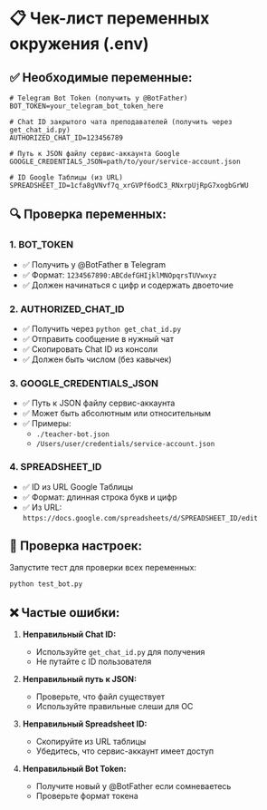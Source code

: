 # 📋 Чек-лист переменных окружения (.env)

## ✅ Необходимые переменные:

```env
# Telegram Bot Token (получить у @BotFather)
BOT_TOKEN=your_telegram_bot_token_here

# Chat ID закрытого чата преподавателей (получить через get_chat_id.py)
AUTHORIZED_CHAT_ID=123456789

# Путь к JSON файлу сервис-аккаунта Google
GOOGLE_CREDENTIALS_JSON=path/to/your/service-account.json

# ID Google Таблицы (из URL)
SPREADSHEET_ID=1cfa8gVNvf7q_xrGVPf6odC3_RNxrpUjRpG7xogbGrWU
```

## 🔍 Проверка переменных:

### 1. BOT_TOKEN
- ✅ Получить у @BotFather в Telegram
- ✅ Формат: `1234567890:ABCdefGHIjklMNOpqrsTUVwxyz`
- ✅ Должен начинаться с цифр и содержать двоеточие

### 2. AUTHORIZED_CHAT_ID
- ✅ Получить через `python get_chat_id.py`
- ✅ Отправить сообщение в нужный чат
- ✅ Скопировать Chat ID из консоли
- ✅ Должен быть числом (без кавычек)

### 3. GOOGLE_CREDENTIALS_JSON
- ✅ Путь к JSON файлу сервис-аккаунта
- ✅ Может быть абсолютным или относительным
- ✅ Примеры:
  - `./teacher-bot.json`
  - `/Users/user/credentials/service-account.json`

### 4. SPREADSHEET_ID
- ✅ ID из URL Google Таблицы
- ✅ Формат: длинная строка букв и цифр
- ✅ Из URL: `https://docs.google.com/spreadsheets/d/SPREADSHEET_ID/edit`

## 🧪 Проверка настроек:

Запустите тест для проверки всех переменных:
```bash
python test_bot.py
```

## ❌ Частые ошибки:

1. **Неправильный Chat ID:**
   - Используйте `get_chat_id.py` для получения
   - Не путайте с ID пользователя

2. **Неправильный путь к JSON:**
   - Проверьте, что файл существует
   - Используйте правильные слеши для ОС

3. **Неправильный Spreadsheet ID:**
   - Скопируйте из URL таблицы
   - Убедитесь, что сервис-аккаунт имеет доступ

4. **Неправильный Bot Token:**
   - Получите новый у @BotFather если сомневаетесь
   - Проверьте формат токена 
